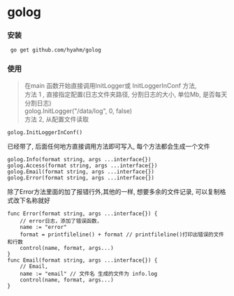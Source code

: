 # golog
### 安装
```
 go get github.com/hyahm/golog
```

### 使用
> 在main 函数开始直接调用InitLogger或 InitLoggerInConf 方法,  
方法 1 , 直接指定配置(日志文件夹路径, 分割日志的大小, 单位Mb, 是否每天分割日志)    
golog.InitLogger("/data/log", 0, false)  
方法 2, 从配置文件读取  
```
golog.InitLoggerInConf()
```
已经带了, 后面任何地方直接调用方法即可写入, 每个方法都会生成一个文件   
```
golog.Info(format string, args ...interface{})
golog.Access(format string, args ...interface{})
golog.Email(format string, args ...interface{})
golog.Error(format string, args ...interface{})
```

除了Error方法里面的加了报错行外,其他的一样,  想要多余的文件记录, 可以复制格式改下名称就好  
```
func Error(format string, args ...interface{}) {
	// error日志，添加了错误函数，
	name := "error"
	format = printfileline() + format // printfileline()打印出错误的文件和行数
	control(name, format, args...)
}
func Email(format string, args ...interface{}) {
	// Email,
	name := "email" // 文件名 生成的文件为 info.log
	control(name, format, args...)  
}
```


